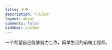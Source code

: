 ```yaml
---
title: 关于
description: 个人简介
layout: about
comments: false
sidebar: custom
---
```

一个希望自己能够努力工作，简单生活的前端工程师。